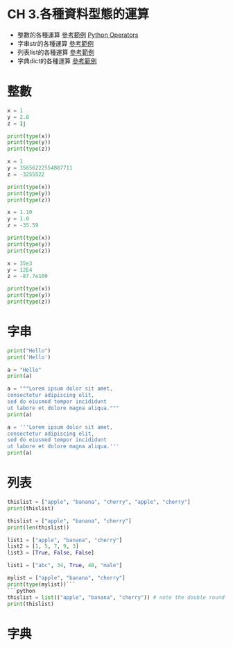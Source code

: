 # CH 3.各種資料型態的運算
  - 整數的各種運算 [參考範例](https://www.w3schools.com/python/python_numbers.asp)  [Python Operators](https://www.w3schools.com/python/python_operators.asp)
  - 字串str的各種運算 [參考範例](https://www.w3schools.com/python/python_strings.asp)
  - 列表list的各種運算  [參考範例](https://www.w3schools.com/python/python_lists.asp)
  - 字典dict的各種運算 [參考範例](https://www.w3schools.com/python/python_dictionaries.asp)
# 整數
```python
x = 1
y = 2.8
z = 1j

print(type(x))
print(type(y))
print(type(z))
```

```python
x = 1
y = 35656222554887711
z = -3255522

print(type(x))
print(type(y))
print(type(z))
```

```python
x = 1.10
y = 1.0
z = -35.59

print(type(x))
print(type(y))
print(type(z))
```

```python
x = 35e3
y = 12E4
z = -87.7e100

print(type(x))
print(type(y))
print(type(z))
```
# 字串
```python
print("Hello")
print('Hello')
```
```python
a = "Hello"
print(a)
```
```python
a = """Lorem ipsum dolor sit amet,
consectetur adipiscing elit,
sed do eiusmod tempor incididunt
ut labore et dolore magna aliqua."""
print(a)
```
```python
a = '''Lorem ipsum dolor sit amet,
consectetur adipiscing elit,
sed do eiusmod tempor incididunt
ut labore et dolore magna aliqua.'''
print(a)
```
# 列表
```python
thislist = ["apple", "banana", "cherry", "apple", "cherry"]
print(thislist)
```
```python
thislist = ["apple", "banana", "cherry"]
print(len(thislist))
```
```python
list1 = ["apple", "banana", "cherry"]
list2 = [1, 5, 7, 9, 3]
list3 = [True, False, False]
```
```python
list1 = ["abc", 34, True, 40, "male"]
```
```python
mylist = ["apple", "banana", "cherry"]
print(type(mylist))```
```python
thislist = list(("apple", "banana", "cherry")) # note the double round-brackets
print(thislist)
```
# 字典
